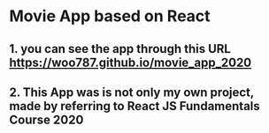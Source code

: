 # Movie App based on React

## 1. you can see the app through this URL https://woo787.github.io/movie_app_2020 
## 2. This App was is not only my own project, made by referring to React JS Fundamentals Course 2020








